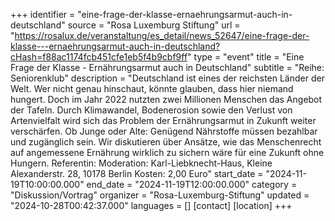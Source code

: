 +++
identifier = "eine-frage-der-klasse-ernaehrungsarmut-auch-in-deutschland"
source = "Rosa Luxemburg Stiftung"
url = "https://rosalux.de/veranstaltung/es_detail/news_52647/eine-frage-der-klasse---ernaehrungsarmut-auch-in-deutschland?cHash=f88ac1174fcb451cfe1eb5f4b9cbf9ff"
type = "event"
title = "Eine Frage der Klasse - Ernährungsarmut auch in Deutschland"
subtitle = "Reihe: Seniorenklub"
description = "Deutschland ist eines der reichsten Länder der Welt. Wer nicht genau hinschaut, könnte glauben, dass hier niemand hungert. Doch im Jahr 2022 nutzten zwei Millionen Menschen das Angebot der Tafeln. Durch Klimawandel, Bodenerosion sowie den Verlust von Artenvielfalt wird sich das Problem der Ernährungsarmut in Zukunft weiter verschärfen. Ob Junge oder Alte: Genügend Nährstoffe müssen bezahlbar und zugänglich sein. Wir diskutieren über Ansätze, wie das Menschenrecht auf angemessene Ernährung wirklich zu sichern wäre  für eine Zukunft ohne Hungern.
Referentin: 
Moderation: 
Karl-Liebknecht-Haus, Kleine Alexanderstr. 28, 10178 Berlin
Kosten: 2,00 Euro"
start_date = "2024-11-19T10:00:00.000"
end_date = "2024-11-19T12:00:00.000"
category = "Diskussion/Vortrag"
organizer = "Rosa-Luxemburg-Stiftung"
updated = "2024-10-28T00:42:37.000"
languages = []
[contact]
[location]
+++